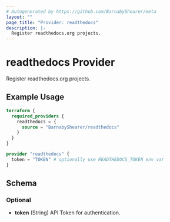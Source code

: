 ```yaml
---
# Autogenerated by https://github.com/BarnabyShearer/meta
layout: ""
page_title: "Provider: readthedocs"
description: |-
  Register readthedocs.org projects.
---
```


# readthedocs Provider

Register readthedocs.org projects.

## Example Usage

```terraform
terraform {
  required_providers {
    readthedocs = {
      source = "BarnabyShearer/readthedocs"
    }
  }
}

provider "readthedocs" {
  token = "TOKEN" # optionally use READTHEDOCS_TOKEN env var
}
```

<!-- schema generated by tfplugindocs -->
## Schema

### Optional

- **token** (String) API Token for authentication.
